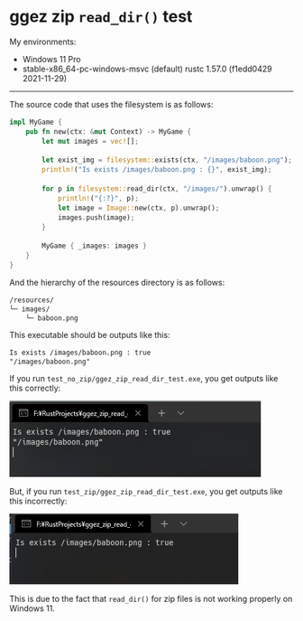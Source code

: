 # ggez zip `read_dir()` test

My environments:
- Windows 11 Pro
- stable-x86_64-pc-windows-msvc (default) rustc 1.57.0 (f1edd0429 2021-11-29)

---

The source code that uses the filesystem is as follows:

```rust
impl MyGame {
    pub fn new(ctx: &mut Context) -> MyGame {
        let mut images = vec![];

        let exist_img = filesystem::exists(ctx, "/images/baboon.png");
        println!("Is exists /images/baboon.png : {}", exist_img);

        for p in filesystem::read_dir(ctx, "/images/").unwrap() {
            println!("{:?}", p);
            let image = Image::new(ctx, p).unwrap();
            images.push(image);
        }

        MyGame { _images: images }
    }
}
```

And the hierarchy of the resources directory is as follows:

```
/resources/
└─ images/
    └─ baboon.png
```

This executable should be outputs like this:

```
Is exists /images/baboon.png : true
"/images/baboon.png"
```

If you run `test_no_zip/ggez_zip_read_dir_test.exe`, you get outputs like this correctly:

![](2021-12-25-13-34-22.png)

But, if you run `test_zip/ggez_zip_read_dir_test.exe`, you get outputs like this incorrectly:

![](2021-12-25-13-35-46.png)

This is due to the fact that `read_dir()` for zip files is not working properly on Windows 11.
